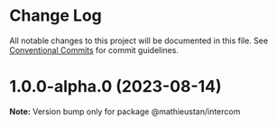# Change Log

All notable changes to this project will be documented in this file.
See [Conventional Commits](https://conventionalcommits.org) for commit guidelines.

# 1.0.0-alpha.0 (2023-08-14)

**Note:** Version bump only for package @mathieustan/intercom
